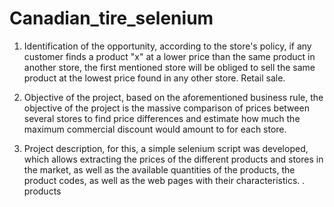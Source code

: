 # Canadian_tire_selenium

1. Identification of the opportunity, according to the store's policy, if any customer finds a product "x" at a lower price than the same product in another store, the first mentioned store will be obliged to sell the same product at the lowest price found in any other store. Retail sale.

2. Objective of the project, based on the aforementioned business rule, the objective of the project is the massive comparison of prices between several stores to find price differences and estimate how much the maximum commercial discount would amount to for each store.

3. Project description, for this, a simple selenium script was developed, which allows extracting the prices of the different products and stores in the market, as well as the available quantities of the products, the product codes, as well as the web pages with their characteristics. . products
